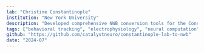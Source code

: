 ```yaml
---
lab: "Christine Constantinople"
institution: "New York University"
description: "Developed comprehensive NWB conversion tools for the Constantinople lab's diverse neuroscience datasets. The conversion pipeline handles multiple data streams including fiber photometry recordings and electrophysiology data, with support for both processed behavioral data and spike sorting. The tools include specialized extractors and interfaces for different experimental paradigms, along with extensive metadata handling through YAML configuration files."
tags: ["behavioral tracking", "electrophysiology", "neural computation", "calcium imaging"]
github: "https://github.com/catalystneuro/constantinople-lab-to-nwb"
date: "2024-07"
---
```

